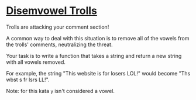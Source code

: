 # [Disemvowel Trolls](https://www.codewars.com/kata/52fba66badcd10859f00097e/swift)

Trolls are attacking your comment section!

A common way to deal with this situation is to remove all of the vowels from the trolls' comments, neutralizing the threat.

Your task is to write a function that takes a string and return a new string with all vowels removed.

For example, the string "This website is for losers LOL!" would become "Ths wbst s fr lsrs LL!".

Note: for this kata <code>y</code> isn't considered a vowel.
